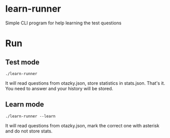 # learn-runner
Simple CLI program for help learning the test questions

# Run

## Test mode

    ./learn-runner

It will read questions from otazky.json, store statistics in stats.json.
That's it. You need to answer and your history will be stored.

## Learn mode

    ./learn-runner --learn

It will read questions from otazky.json, mark the correct one with asterisk and
do not store stats.

